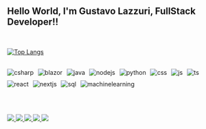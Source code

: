 ## Hello World, I'm Gustavo Lazzuri, FullStack Developer!!  

<br>

[![Top Langs](https://github-readme-stats.vercel.app/api/top-langs/?username=Gulazzuri&layout=compact&langs_count=8&theme=dark&bg_color=00000000&border_radius=10&card_width=450)](https://github.com/anuraghazra/github-readme-stats)

<br>

<!-- Tecnologias -->
<div style="display: flex; flex-wrap: wrap; gap: 10px;">
  
  <!-- Back-End -->
  <img alt="csharp" src="https://img.shields.io/badge/C%23-68217A?style=for-the-badge&logo=csharp&logoColor=white" />
  <img alt="blazor" src="https://img.shields.io/badge/Blazor-512BD4?style=for-the-badge&logo=blazor&logoColor=white" />
  <img alt="java" src="https://img.shields.io/badge/Java-ED8B00?style=for-the-badge&logo=openjdk&logoColor=white" />
  <img alt="nodejs" src="https://img.shields.io/badge/Node.js-43853D?style=for-the-badge&logo=node.js&logoColor=white" />
  <img alt="python" src="https://img.shields.io/badge/Python-3776AB?style=for-the-badge&logo=python&logoColor=white" />

  <!-- Front-End -->
  <img alt="css" src="https://img.shields.io/badge/CSS3-1572B6?style=for-the-badge&logo=css3&logoColor=white" />
  <img alt="js" src="https://img.shields.io/badge/JavaScript-F7DF1E?style=for-the-badge&logo=javascript&logoColor=black" />
  <img alt="ts" src="https://img.shields.io/badge/TypeScript-007ACC?style=for-the-badge&logo=typescript&logoColor=white" />
  <img alt="react" src="https://img.shields.io/badge/React-20232A?style=for-the-badge&logo=react&logoColor=61DAFB" />
  <img alt="nextjs" src="https://img.shields.io/badge/Next.js-000000?style=for-the-badge&logo=next.js&logoColor=white" />

  <!-- Banco de Dados -->
  <img alt="sql" src="https://img.shields.io/badge/SQL-003B57?style=for-the-badge&logo=postgresql&logoColor=white" />

  <!-- Machine Learning -->
  <img alt="machinelearning" src="https://img.shields.io/badge/Machine%20Learning-FF6F00?style=for-the-badge&logo=scikitlearn&logoColor=white" />

</div>

<br><br>

<!-- Redes Sociais -->
<div>
  <a href="https://www.youtube.com/channel/seucanal" target="_blank">
    <img src="https://img.shields.io/badge/YouTube-FF0000?style=for-the-badge&logo=youtube&logoColor=white">
  </a>
  <a href="https://instagram.com/g.lazzuri" target="_blank">
    <img src="https://img.shields.io/badge/-Instagram-%23E4405F?style=for-the-badge&logo=instagram&logoColor=white">
  </a>
  <a href="https://discord.gg/seudiscord" target="_blank">
    <img src="https://img.shields.io/badge/Discord-7289DA?style=for-the-badge&logo=discord&logoColor=white">
  </a> 
  <a href="mailto:gulazzuri@gmail.com">
    <img src="https://img.shields.io/badge/-Gmail-%23333?style=for-the-badge&logo=gmail&logoColor=white">
  </a>
  <a href="https://www.linkedin.com/in/gustavolazzuri" target="_blank">
    <img src="https://img.shields.io/badge/-LinkedIn-%230077B5?style=for-the-badge&logo=linkedin&logoColor=white">
  </a> 
</div>
